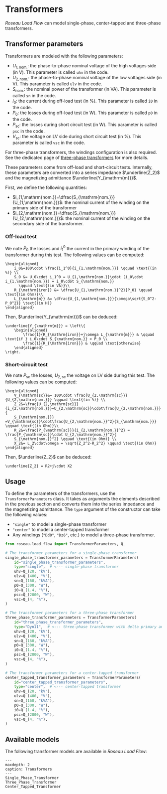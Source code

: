 # Transformers

*Roseau Load Flow* can model single-phase, center-tapped and three-phase transformers.

## Transformer parameters

Transformers are modeled with the following parameters:
* $U_{1,\mathrm{nom.}}$: the phase-to-phase nominal voltage of the high voltages side (in V). This
  parameter is called `uhv` in the code.
* $U_{2,\mathrm{nom.}}$: the phase-to-phase nominal voltage of the low voltages side (in V). This
  parameter is called `ulv` in the code.
* $S_{\mathrm{nom.}}$: the nominal power of the transformer (in VA). This parameter is called `sn`
  in the code.
* $i_0$: the current during off-load test (in %). This parameter is called  `i0` in the code.
* $P_0$: the losses during off-load test (in W). This parameter is called  `p0` in the code.
* $P_{\mathrm{sc}}$: the losses during short circuit test (in W). This parameter is called  `psc`
  in the code.
* $V_{\mathrm{sc}}$: the voltage on LV side during short circuit test (in %). This parameter is
  called  `vsc` in the code.

For three-phase transformers, the windings configuration is also required. See the dedicated page
of [three-phase transformers](Three_Phase_Transformer.md) for more details.

These parameters come from off-load and short-circuit tests. Internally, these parameters are
converted into a series impedance $\underline{Z_2}$ and the magnetizing admittance
$\underline{Y_{\mathrm{m}}}$.

First, we define the following quantities:
* $i_{1,\mathrm{nom.}}=\dfrac{S_{\mathrm{nom.}}}{U_{1,\mathrm{nom.}}}$: the nominal current of the
  winding on the primary side of the transformer
* $i_{2,\mathrm{nom.}}=\dfrac{S_{\mathrm{nom.}}}{U_{2,\mathrm{nom.}}}$: the nominal current of the
  winding on the secondary side of the transformer.

### Off-load test

We note $P_0$ the losses and $i_1^0$ the current in the primary winding of the transformer during
this test. The following values can be computed:

```{math}
\begin{aligned}
    i_0&=100\cdot \frac{i_1^0}{i_{1,\mathrm{nom.}}} \qquad \text{(in %)} \\
    S_0 &= U_0\cdot i_1^0 = U_{1,\mathrm{nom.}}\cdot (i_0\cdot i_{1,\mathrm{nom.}}) = i_0\cdot S_{\mathrm{nom.}}
      \qquad \text{(in VA)}\\
    R_{\mathrm{iron}} &= \dfrac{U_{1,\mathrm{nom.}}^2}{P_0} \qquad \text{(in Ohm)}\\
    L_{\mathrm{m}} &= \dfrac{U_{1,\mathrm{nom.}}}{\omega\sqrt{S_0^2-P_0^2}} \text{(in H)}
\end{aligned}
```

Then, $\underline{Y_{\mathrm{m}}}$ can be deduced:
```{math}
\underline{Y_{\mathrm{m}}} = \left\{
    \begin{aligned}
        \frac{1}{R_{\mathrm{iron}}+j\omega L_{\mathrm{m}}} & \qquad \text{if } i_0\cdot S_{\mathrm{nom.}} > P_0 \\
        \frac{1}{R_{\mathrm{iron}}} & \qquad \text{otherwise}
    \end{aligned}
\right.
```

### Short-circuit test

We note $P_{\mathrm{sc}}$ the losses, $U_{2,\mathrm{sc}}$ the voltage on LV side during this test. The following
values can be computed:

```{math}
\begin{aligned}
    V_{\mathrm{sc}}&= 100\cdot \frac{U_{2,\mathrm{sc}}}{U_{2,\mathrm{nom.}}} \qquad \text{(in %)} \\
    Z_2&=\frac{U_{2,\mathrm{sc}}}{i_{2,\mathrm{nom.}}}=U_{2,\mathrm{sc}}\cdot\frac{U_{2,\mathrm{nom.}}}{
    S_{\mathrm{nom.}}} =V_{\mathrm{sc}}\cdot\frac{U_{2,\mathrm{nom.}}^2}{S_{\mathrm{nom.}}} \qquad \text{(in Ohm)}\\
    R_2&=\frac{P_{\mathrm{sc}}}{i_{2,\mathrm{nom.}}^2} = \frac{P_{\mathrm{sc}}\cdot U_{2,\mathrm{nom.}}^2}{
    S_{\mathrm{nom.}}^2} \qquad \text{(in Ohm)} \\
    X_2&= L_2\cdot\omega = \sqrt{Z_2^2-R_2^2} \qquad \text{(in Ohm)}
\end{aligned}
```

Then, $\underline{Z_2}$ can be deduced:
```{math}
\underline{Z_2} = R2+j\cdot X2
```

## Usage

To define the parameters of the transformers, use the `TransformerParameters` class. It takes as
arguments the elements described in the previous section and converts them into the series
impedance and the magnetizing admittance. The `type` argument of the constructor can take the
following values:

* `"single"` to model a single-phase transformer
* `"center"` to model a center-tapped transformer
* Any windings (`"Dd0"`, `"Dz6"`, etc.) to model a three-phase transformer.

```python
from roseau.load_flow import TransformerParameters, Q_

# The transformer parameters for a single-phase transformer
single_phase_transformer_parameters = TransformerParameters(
    id="single_phase_transformer_parameters",
    type="single",  # <--- single-phase transformer
    uhv=Q_(20, "kV"),
    ulv=Q_(400, "V"),
    sn=Q_(160, "kVA"),
    p0=Q_(300, "W"),
    i0=Q_(1.4, "%"),
    psc=Q_(2000, "W"),
    vsc=Q_(4, "%"),
)

# The transformer parameters for a three-phase transformer
three_phase_transformer_parameters = TransformerParameters(
    id="three_phase_transformer_parameters",
    type="Dyn11",  # <--- three-phase transformer with delta primary and wye secondary
    uhv=Q_(20, "kV"),
    ulv=Q_(400, "V"),
    sn=Q_(160, "kVA"),
    p0=Q_(300, "W"),
    i0=Q_(1.4, "%"),
    psc=Q_(2000, "W"),
    vsc=Q_(4, "%"),
)

# The transformer parameters for a center-tapped transformer
center_tapped_transformer_parameters = TransformerParameters(
    id="center_tapped_transformer_parameters",
    type="center",  # <--- center-tapped transformer
    uhv=Q_(20, "kV"),
    ulv=Q_(400, "V"),
    sn=Q_(160, "kVA"),
    p0=Q_(300, "W"),
    i0=Q_(1.4, "%"),
    psc=Q_(2000, "W"),
    vsc=Q_(4, "%"),
)
```

## Available models

The following transformer models are available in *Roseau Load Flow*:

```{toctree}
---
maxdepth: 2
caption: Transformers
---
Single_Phase_Transformer
Three_Phase_Transformer
Center_Tapped_Transformer
```
